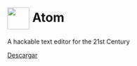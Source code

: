 # <img src="https://avatars2.githubusercontent.com/u/1089146?s=200&v=4" width="50" style="vertical-align: middle;" /> Atom

A hackable text editor for the 21st Century

[Descargar](https://atom.io/)
